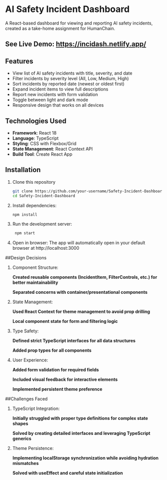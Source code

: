 # AI Safety Incident Dashboard

A React-based dashboard for viewing and reporting AI safety incidents, created as a take-home assignment for HumanChain.

## See Live Demo: https://incidash.netlify.app/

## Features

- View list of AI safety incidents with title, severity, and date
- Filter incidents by severity level (All, Low, Medium, High)
- Sort incidents by reported date (newest or oldest first)
- Expand incident items to view full descriptions
- Report new incidents with form validation
- Toggle between light and dark mode
- Responsive design that works on all devices

## Technologies Used

- **Framework**: React 18
- **Language**: TypeScript
- **Styling**: CSS with Flexbox/Grid
- **State Management**: React Context API
- **Build Tool**: Create React App

## Installation

1. Clone this repository
      ```bash
   git clone https://github.com/your-username/Safety-Incident-Dashboard.git
   cd Safety-Incident-Dashboard
2. Install dependencies:
   ```bash
   npm install
3. Run the development server:
   ```bash
    npm start
4. Open in browser:
The app will automatically open in your default browser at http://localhost:3000

##Design Decisions

1. Component Structure:
   
   **Created reusable components (IncidentItem, FilterControls, etc.) for better maintainability**
   
   **Separated concerns with container/presentational components**

2. State Management:
   
   **Used React Context for theme management to avoid prop drilling**
   
   **Local component state for form and filtering logic**

3. Type Safety:
   
   **Defined strict TypeScript interfaces for all data structures**
   
   **Added prop types for all components**

4. User Experience:
   
   **Added form validation for required fields**
   
   **Included visual feedback for interactive elements**
   
   **Implemented persistent theme preference**

##Challenges Faced

1. TypeScript Integration:
   
   **Initially struggled with proper type definitions for complex state shapes**
   
   **Solved by creating detailed interfaces and leveraging TypeScript generics**

2. Theme Persistence:
   
   **Implementing localStorage synchronization while avoiding hydration mismatches**
   
   **Solved with useEffect and careful state initialization**

